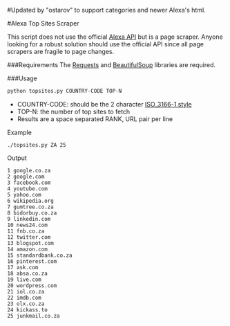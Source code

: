 
#Updated by "ostarov" to support categories and newer Alexa's html.


#Alexa Top Sites Scraper

This script does not use the official [Alexa API](http://docs.aws.amazon.com/AlexaTopSites/latest/) but is a page scraper. Anyone looking for a robust solution should use the official API since all page scrapers are fragile to page changes.

###Requirements
The [Requests](http://docs.python-requests.org/) and [BeautifulSoup](http://www.crummy.com/software/BeautifulSoup/) libraries are required.

###Usage
```python
python topsites.py COUNTRY-CODE TOP-N
```

- COUNTRY-CODE: should be the 2 character [ISO_3166-1 style](http://en.wikipedia.org/wiki/ISO_3166-1)
- TOP-N: the number of top sites to fetch
- Results are a space separated RANK, URL pair per line

Example
```
./topsites.py ZA 25
```

Output
```
1 google.co.za
2 google.com
3 facebook.com
4 youtube.com
5 yahoo.com
6 wikipedia.org
7 gumtree.co.za
8 bidorbuy.co.za
9 linkedin.com
10 news24.com
11 fnb.co.za
12 twitter.com
13 blogspot.com
14 amazon.com
15 standardbank.co.za
16 pinterest.com
17 ask.com
18 absa.co.za
19 live.com
20 wordpress.com
21 iol.co.za
22 imdb.com
23 olx.co.za
24 kickass.to
25 junkmail.co.za
```
